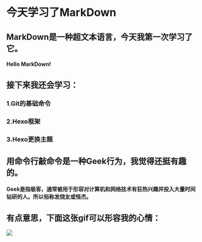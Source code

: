 # 今天学习了MarkDown
## MarkDown是一种超文本语言，今天我第一次学习了它。
#### Hello MarkDown!
## 接下来我还会学习：
### 1.Git的基础命令
### 2.Hexo框架
### 3.Hexo更换主题
## 用命令行敲命令是一种Geek行为，我觉得还挺有趣的。
#### Geek是指极客，通常被用于形容对计算机和网络技术有狂热兴趣并投入大量时间钻研的人。所以俗称发烧友或怪杰。
## 有点意思，下面这张gif可以形容我的心情：
![](https://qgt-style.oss-cn-hangzhou.aliyuncs.com/newcoursep4/g1/g1-2-2/tenor.gif)

